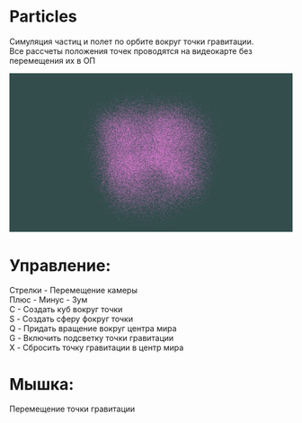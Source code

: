# Particles
Симуляция частиц и полет по орбите вокруг точки гравитации.<br />
Все рассчеты положения точек проводятся на видеокарте без перемещения их в ОП<br />

![Вид частиц](/Particle.png)

# Управление:
Стрелки - Перемещение камеры<br />
Плюс - Минус -  Зум<br />
С - Создать куб вокруг точки<br />
S - Создать сферу фокруг точки<br />
Q - Придать вращение вокруг центра мира<br />
G - Включить подсветку точки гравитации<br />
X - Сбросить точку гравитации в центр мира<br />

# Мышка:
Перемещение точки гравитации
